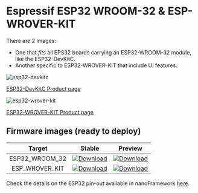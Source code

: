 # Espressif ESP32 WROOM-32 & ESP-WROVER-KIT

There are 2 images: 
 - One that _fits_ all EPS32 boards carrying an ESP32-WROOM-32 module, like the ESP32-DevKitC.
 - Another specific to ESP32-WROVER-KIT that include UI features.

![esp32-devkitc](../../images/reference-targets/esp32-devkitc.jpg)

[ESP32-DevKitC Product page](https://www.espressif.com/en/products/hardware/esp32-devkitc/overview)

![esp32-wrover-kit](../../images/reference-targets/esp32-wrover-kit.jpg)

[ESP32-WROVER-KIT Product page](https://www.espressif.com/en/products/hardware/esp-wrover-kit/overview)

## Firmware images (ready to deploy)

| Target | Stable | Preview |
|:-:|---|---|
| ESP32_WROOM_32 | [ ![Download](https://api.bintray.com/packages/nfbot/nanoframework-images/ESP32_WROOM_32/images/download.svg) ](https://bintray.com/nfbot/nanoframework-images/ESP32_WROOM_32/_latestVersion) | [ ![Download](https://api.bintray.com/packages/nfbot/nanoframework-images-dev/ESP32_WROOM_32/images/download.svg) ](https://bintray.com/nfbot/nanoframework-images-dev/ESP32_WROOM_32/_latestVersion) |
| ESP_WROVER_KIT | [ ![Download](https://api.bintray.com/packages/nfbot/nanoframework-images/ESP_WROVER_KIT/images/download.svg) ](https://bintray.com/nfbot/nanoframework-images/ESP_WROVER_KIT/_latestVersion) | [ ![Download](https://api.bintray.com/packages/nfbot/nanoframework-images-dev/ESP_WROVER_KIT/images/download.svg) ](https://bintray.com/nfbot/nanoframework-images-dev/ESP_WROVER_KIT/_latestVersion) |


Check the details on the ESP32 pin-out available in nanoFramework [here](../esp32/esp32_pin_out.md).

